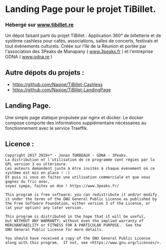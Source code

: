 # Landing Page pour le projet TiBillet.

### Hébergé sur www.tibillet.re

Un dépot faisant parti du projet TiBillet :
Application 360° de billetterie et de système cashless pour cafés, associations, salles de concerts, festivals et tout évènements culturels.
Créée sur l'île de la Réunion et portée par l'association des 3Peaks de Manapany ( www.3peaks.fr ) et l'entreprise GDNA ( www.gdna.re )

## Autre dépots du projets :
- https://github.com/Nasjoe/TiBillet-Cashless
- https://github.com/Nasjoe/TiBillet-LandingPage

## Landing Page.

Une simple page statique propulsée par nginx et docker.
Le docker compose comporte des informations supplémentaire nécéssaires au fonctionnement avec le service Traeffik.

## Licence :

	Copyright 2017 2019+* - Jonas TURBEAUX - GDNA - 3Peaks.
	La distribution et l'utilisation de ce programme sont régies par la GPL version 3 ou ultérieure.
	Les auteurs demandent juste à être invités à chaque évènement où ce système est mis en place ! :) 
	Et puis si vous en faites une utilisation commerciale et que vous gagnez du fric avec, 
	soyez sympa, faites un don ! https://www.3peaks.fr/

    This program is free software: you can redistribute it and/or modify
    it under the terms of the GNU General Public License as published by
    the Free Software Foundation, either version 3 of the License, or
    (at your option) any later version.

    This program is distributed in the hope that it will be useful,
    but WITHOUT ANY WARRANTY; without even the implied warranty of
    MERCHANTABILITY or FITNESS FOR A PARTICULAR PURPOSE.  See the
    GNU General Public License for more details.

    You should have received a copy of the GNU General Public License
    along with this program.  If not, see <https://www.gnu.org/licenses/>.